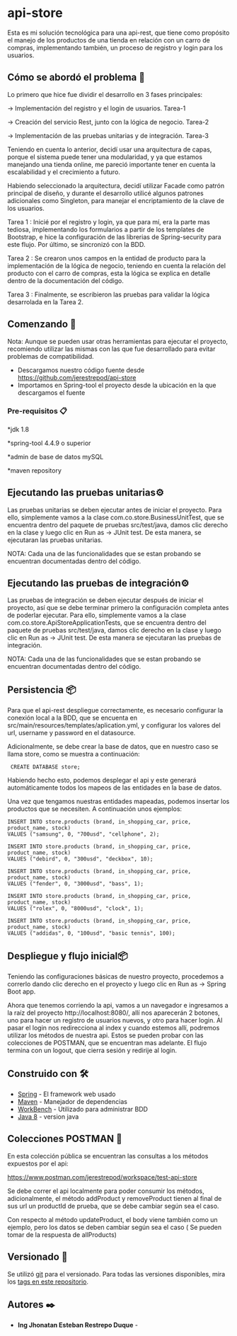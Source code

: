 # api-store

Esta es mi solución tecnológica para una api-rest, que tiene como propósito el manejo de los productos de una tienda en relación con un carro de compras, implementando también, un proceso de registro y login para los usuarios. 

## Cómo se abordó el problema 🦁

Lo primero que hice fue dividir el desarrollo en 3 fases principales:

  -> Implementación del registro y el login de usuarios. Tarea-1
  
  -> Creación del servicio Rest, junto con la lógica de negocio. Tarea-2
  
  -> Implementación de las pruebas unitarias y de integración.  Tarea-3
  

Teniendo en cuenta lo anterior, decidí usar una arquitectura de capas, porque el sistema puede tener una modularidad, y ya que estamos manejando una tienda online, me pareció importante tener en cuenta la escalabilidad y el crecimiento a futuro.

Habiendo seleccionado la arquitectura, decidí utilizar Facade como patrón principal de diseño, y durante el desarrollo utilicé algunos patrones adicionales como Singleton, para manejar el encriptamiento de la clave de los usuarios. 




Tarea 1 : Inicié por el registro y login, ya que para mí, era la parte mas tediosa, implementando los formularios a partir de los templates de Bootstrap, e hice la configuración           de las librerias de Spring-security para este flujo. Por último, se sincronizó con la BDD.
          
          
Tarea 2 : Se crearon unos campos en la entidad de producto para la implementación de la lógica de negocio, teniendo en cuenta la relación del producto con el carro de compras,             esta la lógica se explica en detalle dentro de la documentación del código.
          
          
Tarea 3 : Finalmente, se escribieron las pruebas para validar la lógica desarrolada en la Tarea 2.



## Comenzando 🚀

Nota: Aunque se pueden usar otras herramientas para ejecutar el proyecto, recomiendo utilizar las mismas con las que fue desarrollado para evitar problemas de compatibilidad.

- Descargamos nuestro código fuente desde https://github.com/jerestrepod/api-store
- Importamos en Spring-tool el proyecto desde la ubicación en la que descargamos el fuente

### Pre-requisitos 📋

*jdk 1.8

*spring-tool 4.4.9 o superior

*admin de base de datos mySQL

*maven repository


## Ejecutando las pruebas unitarias⚙️

Las pruebas unitarias se deben ejecutar antes de iniciar el proyecto.
Para ello, simplemente vamos a la clase com.co.store.BusinessUnitTest, que se encuentra dentro del paquete de pruebas src/test/java, 
damos clic derecho en la clase y luego clic en Run as -> JUnit test. De esta manera, se ejecutaran las pruebas unitarias.

NOTA: Cada una de las funcionalidades que se estan probando se encuentran documentadas dentro del código.

## Ejecutando las pruebas de integración⚙️

Las pruebas de integración se deben ejecutar después de iniciar el proyecto, así que se debe terminar primero la configuración completa antes de poderlar ejecutar.
Para ello, simplemente vamos a la clase com.co.store.ApiStoreApplicationTests, que se encuentra dentro del paquete de pruebas src/test/java,
damos clic derecho en la clase y luego clic en Run as -> JUnit test. De esta manera se ejecutaran las pruebas de integración.

NOTA: Cada una de las funcionalidades que se estan probando se encuentran documentadas dentro del código.

## Persistencia 📦

Para que el api-rest despliegue correctamente, es necesario configurar la conexión local a la BDD, que se encuenta en src/main/resources/templates/aplication.yml,
y configurar los valores del url, username y password en el datasource.

Adicionalmente, se debe crear la base de datos, que en nuestro caso se llama store, como se muestra a continuación:

```
 CREATE DATABASE store;
```
   
Habiendo hecho esto, podemos desplegar el api y este generará automáticamente todos los mapeos de las entidades en la base de datos.

Una vez que tengamos nuestras entidades mapeadas, podemos insertar los productos que se necesiten. A continuación unos ejemplos:

```
INSERT INTO store.products (brand, in_shopping_car, price, product_name, stock)
VALUES ("samsung", 0, "700usd", "cellphone", 2);

INSERT INTO store.products (brand, in_shopping_car, price, product_name, stock)
VALUES ("debird", 0, "300usd", "deckbox", 10);

INSERT INTO store.products (brand, in_shopping_car, price, product_name, stock)
VALUES ("fender", 0, "3000usd", "bass", 1);

INSERT INTO store.products (brand, in_shopping_car, price, product_name, stock)
VALUES ("rolex", 0, "8000usd", "clock", 1);

INSERT INTO store.products (brand, in_shopping_car, price, product_name, stock)
VALUES ("addidas", 0, "100usd", "basic tennis", 100);
```

## Despliegue y flujo inicial📦

Teniendo las configuraciones básicas de nuestro proyecto, procedemos a correrlo dando clic derecho en el proyecto y luego clic en Run as -> Spring Boot app.

Ahora que tenemos corriendo la api, vamos a un navegador e ingresamos a la raíz del proyecto http://localhost:8080/, allí nos aparecerán 2 botones, uno para 
hacer un registro de usuarios nuevos, y otro para hacer login. Al pasar el login nos redirecciona al index y cuando estemos allí, podremos utilizar los métodos
de nuestra api. Estos se pueden probar con las colecciones de POSTMAN, que se encuentran mas adelante. El flujo termina con un logout, que cierra sesión y redirije
al login.

## Construido con 🛠️


* [Spring](https://spring.io/tools) - El framework web usado
* [Maven](https://maven.apache.org/) - Manejador de dependencias
* [WorkBench](https://www.mysql.com/products/workbench/) - Utilizado para administrar BDD
* [Java 8](https://www.oracle.com/co/java/technologies/javase/javase8-archive-downloads.html) - version java


## Colecciones POSTMAN 📖

En esta colección pública se encuentran las consultas a los métodos expuestos por el api:

https://www.postman.com/jerestrepod/workspace/test-api-store

Se debe correr el api localmente para poder consumir los métodos, adicionalmente, el método addProduct y removeProduct tienen al final de sus url un productId de prueba, 
que se debe cambiar según sea el caso.

Con respecto al método updateProduct, el body viene también como un ejemplo, pero los datos se deben cambiar según sea el caso ( Se pueden tomar de la respuesta de allProducts) 

## Versionado 📌

Se utilizó [git](https://git-scm.com/) para el versionado. Para todas las versiones disponibles, mira los [tags en este repositorio](https://github.com/jerestrepod/api-store).

## Autores ✒️


* **Ing Jhonatan Esteban Restrepo Duque** - 


